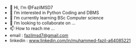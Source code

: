 - 👋 Hi, I’m @FazilMSD7
- 👀 I’m interested in Python Coding and DBMS
- 🌱 I’m currently learning BSc Computer science
- 💞️ I’m looking to collaborate on ...
- 📫 How to reach me ...
- email : fazilmsd7@gmail.com
- linkedin : www.linkedin.com/in/muhammed-fazil-a64085221

<!---
FazilMSD7/FazilMSD7 is a ✨ special ✨ repository because its `README.md` (this file) appears on your GitHub profile.
You can click the Preview link to take a look at your changes.
--->
